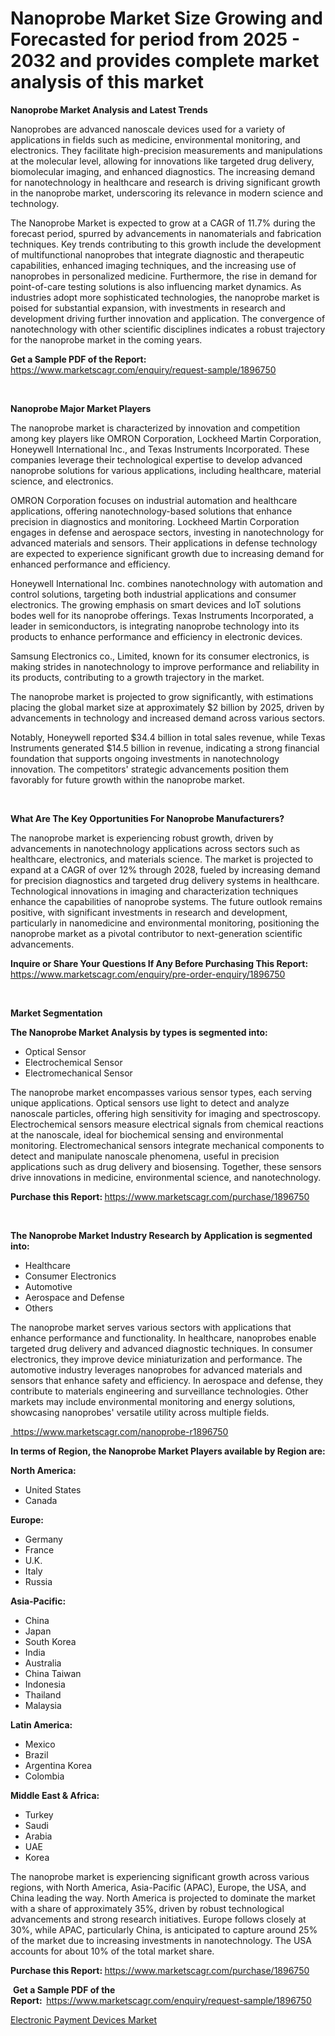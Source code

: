 <p><h1>Nanoprobe Market Size Growing and Forecasted for period from 2025 - 2032 and provides complete market analysis of this market</h1></p><p><strong>Nanoprobe Market Analysis and Latest Trends</strong></p>
<p><p>Nanoprobes are advanced nanoscale devices used for a variety of applications in fields such as medicine, environmental monitoring, and electronics. They facilitate high-precision measurements and manipulations at the molecular level, allowing for innovations like targeted drug delivery, biomolecular imaging, and enhanced diagnostics. The increasing demand for nanotechnology in healthcare and research is driving significant growth in the nanoprobe market, underscoring its relevance in modern science and technology.</p><p>The Nanoprobe Market is expected to grow at a CAGR of 11.7% during the forecast period, spurred by advancements in nanomaterials and fabrication techniques. Key trends contributing to this growth include the development of multifunctional nanoprobes that integrate diagnostic and therapeutic capabilities, enhanced imaging techniques, and the increasing use of nanoprobes in personalized medicine. Furthermore, the rise in demand for point-of-care testing solutions is also influencing market dynamics. As industries adopt more sophisticated technologies, the nanoprobe market is poised for substantial expansion, with investments in research and development driving further innovation and application. The convergence of nanotechnology with other scientific disciplines indicates a robust trajectory for the nanoprobe market in the coming years.</p></p>
<p><strong>Get a Sample PDF of the Report:&nbsp;</strong> <a href="https://www.marketscagr.com/enquiry/request-sample/1896750?utm_campaign=3501&utm_medium=2&utm_source=Github&utm_content=ia&utm_term=06042025&utm_id=nanoprobe">https://www.marketscagr.com/enquiry/request-sample/1896750</a></p>
<p>&nbsp;</p>
<p><strong>Nanoprobe Major Market Players</strong></p>
<p><p>The nanoprobe market is characterized by innovation and competition among key players like OMRON Corporation, Lockheed Martin Corporation, Honeywell International Inc., and Texas Instruments Incorporated. These companies leverage their technological expertise to develop advanced nanoprobe solutions for various applications, including healthcare, material science, and electronics.</p><p>OMRON Corporation focuses on industrial automation and healthcare applications, offering nanotechnology-based solutions that enhance precision in diagnostics and monitoring. Lockheed Martin Corporation engages in defense and aerospace sectors, investing in nanotechnology for advanced materials and sensors. Their applications in defense technology are expected to experience significant growth due to increasing demand for enhanced performance and efficiency. </p><p>Honeywell International Inc. combines nanotechnology with automation and control solutions, targeting both industrial applications and consumer electronics. The growing emphasis on smart devices and IoT solutions bodes well for its nanoprobe offerings. Texas Instruments Incorporated, a leader in semiconductors, is integrating nanoprobe technology into its products to enhance performance and efficiency in electronic devices.</p><p>Samsung Electronics co., Limited, known for its consumer electronics, is making strides in nanotechnology to improve performance and reliability in its products, contributing to a growth trajectory in the market.</p><p>The nanoprobe market is projected to grow significantly, with estimations placing the global market size at approximately $2 billion by 2025, driven by advancements in technology and increased demand across various sectors.</p><p>Notably, Honeywell reported $34.4 billion in total sales revenue, while Texas Instruments generated $14.5 billion in revenue, indicating a strong financial foundation that supports ongoing investments in nanotechnology innovation. The competitors' strategic advancements position them favorably for future growth within the nanoprobe market.</p></p>
<p>&nbsp;</p>
<p><strong>What Are The Key Opportunities For Nanoprobe Manufacturers?</strong></p>
<p><p>The nanoprobe market is experiencing robust growth, driven by advancements in nanotechnology applications across sectors such as healthcare, electronics, and materials science. The market is projected to expand at a CAGR of over 12% through 2028, fueled by increasing demand for precision diagnostics and targeted drug delivery systems in healthcare. Technological innovations in imaging and characterization techniques enhance the capabilities of nanoprobe systems. The future outlook remains positive, with significant investments in research and development, particularly in nanomedicine and environmental monitoring, positioning the nanoprobe market as a pivotal contributor to next-generation scientific advancements.</p></p>
<p><strong>Inquire or Share Your Questions If Any Before Purchasing This Report:</strong> <a href="https://www.marketscagr.com/enquiry/pre-order-enquiry/1896750?utm_campaign=3501&utm_medium=2&utm_source=Github&utm_content=ia&utm_term=06042025&utm_id=nanoprobe">https://www.marketscagr.com/enquiry/pre-order-enquiry/1896750</a></p>
<p>&nbsp;</p>
<p><strong>Market Segmentation</strong></p>
<p><strong>The Nanoprobe Market Analysis by types is segmented into:</strong></p>
<p><ul><li>Optical Sensor</li><li>Electrochemical Sensor</li><li>Electromechanical Sensor</li></ul></p>
<p><p>The nanoprobe market encompasses various sensor types, each serving unique applications. Optical sensors use light to detect and analyze nanoscale particles, offering high sensitivity for imaging and spectroscopy. Electrochemical sensors measure electrical signals from chemical reactions at the nanoscale, ideal for biochemical sensing and environmental monitoring. Electromechanical sensors integrate mechanical components to detect and manipulate nanoscale phenomena, useful in precision applications such as drug delivery and biosensing. Together, these sensors drive innovations in medicine, environmental science, and nanotechnology.</p></p>
<p><strong>Purchase this Report:&nbsp;</strong><a href="https://www.marketscagr.com/purchase/1896750?utm_campaign=3501&utm_medium=2&utm_source=Github&utm_content=ia&utm_term=06042025&utm_id=nanoprobe">https://www.marketscagr.com/purchase/1896750</a></p>
<p>&nbsp;</p>
<p><strong>The Nanoprobe Market Industry Research by Application is segmented into:</strong></p>
<p><ul><li>Healthcare</li><li>Consumer Electronics</li><li>Automotive</li><li>Aerospace and Defense</li><li>Others</li></ul></p>
<p><p>The nanoprobe market serves various sectors with applications that enhance performance and functionality. In healthcare, nanoprobes enable targeted drug delivery and advanced diagnostic techniques. In consumer electronics, they improve device miniaturization and performance. The automotive industry leverages nanoprobes for advanced materials and sensors that enhance safety and efficiency. In aerospace and defense, they contribute to materials engineering and surveillance technologies. Other markets may include environmental monitoring and energy solutions, showcasing nanoprobes' versatile utility across multiple fields.</p></p>
<p><a href="https://www.marketscagr.com/nanoprobe-r1896750?utm_campaign=3501&utm_medium=2&utm_source=Github&utm_content=ia&utm_term=06042025&utm_id=nanoprobe">&nbsp;https://www.marketscagr.com/nanoprobe-r1896750</a></p>
<p><strong>In terms of Region, the Nanoprobe Market Players available by Region are:</strong></p>
<p>
    <p> <strong> North America: </strong>
        <ul>
            <li>United States</li>
            <li>Canada</li>
        </ul>
        </p> 
    <p> <strong> Europe: </strong>
        <ul>
            <li>Germany</li>
            <li>France</li>
            <li>U.K.</li>
            <li>Italy</li>
            <li>Russia</li>
        </ul>
        </p> 
    <p> <strong> Asia-Pacific: </strong>
        <ul>
            <li>China</li>
            <li>Japan</li>
            <li>South Korea</li>
            <li>India</li>
            <li>Australia</li>
            <li>China Taiwan</li>
            <li>Indonesia</li>
            <li>Thailand</li>
            <li>Malaysia</li>
        </ul>
        </p> 
    <p> <strong> Latin America: </strong>
        <ul>
            <li>Mexico</li>
            <li>Brazil</li>
            <li>Argentina Korea</li>
            <li>Colombia</li>
        </ul>
        </p> 
    <p> <strong> Middle East & Africa: </strong>
        <ul>
            <li>Turkey</li>
            <li>Saudi</li>
            <li>Arabia</li>
            <li>UAE</li>
            <li>Korea</li>
        </ul>
    </p>
    </p>
<p><p>The nanoprobe market is experiencing significant growth across various regions, with North America, Asia-Pacific (APAC), Europe, the USA, and China leading the way. North America is projected to dominate the market with a share of approximately 35%, driven by robust technological advancements and strong research initiatives. Europe follows closely at 30%, while APAC, particularly China, is anticipated to capture around 25% of the market due to increasing investments in nanotechnology. The USA accounts for about 10% of the total market share.</p></p>
<p><strong>Purchase this Report: </strong><a href="https://www.marketscagr.com/purchase/1896750?utm_campaign=3501&utm_medium=2&utm_source=Github&utm_content=ia&utm_term=06042025&utm_id=nanoprobe">https://www.marketscagr.com/purchase/1896750</a></p>
<p>&nbsp;<strong>Get a Sample PDF of the Report:&nbsp;&nbsp;</strong><a href="https://www.marketscagr.com/enquiry/request-sample/1896750?utm_campaign=3501&utm_medium=2&utm_source=Github&utm_content=ia&utm_term=06042025&utm_id=nanoprobe">https://www.marketscagr.com/enquiry/request-sample/1896750</a></p>
<p><strong></strong></p>
<p><p><a href="https://github.com/dibesnayee/Market-Research-Report-List-1/blob/main/electronic-payment-devices-market.md?utm_campaign=3501&utm_medium=2&utm_source=Github&utm_content=ia&utm_term=06042025&utm_id=nanoprobe">Electronic Payment Devices Market</a></p></p>
